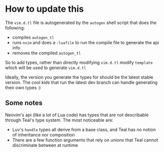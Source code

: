 # How to update this

The `vim.d.tl` file is autogenerated by the `autogen` shell script that does the following:
 - compiles `autogen_tl`
 - runs `nvim` and does a `:luafile` to run the compile file to generate the api info
 - removes the compiled `autogen_tl`

So to add types, rather than directly modifying `vim.d.tl` modify `template` which will be used to generate `vim.d.tl`

Ideally, the version you generate the types for should be the latest stable version. The cool kids that run the latest dev branch can handle generating their own types :)

## Some notes

Neovim's api (like a lot of Lua code) has types that are not describable through Teal's type system. The most noticeable are:
 - Luv's `handle` types all derive from a base class, and Teal has no notion of inheritance nor composition
 - There are a few function arguments that rely on unions that Teal cannot discriminate between at runtime
